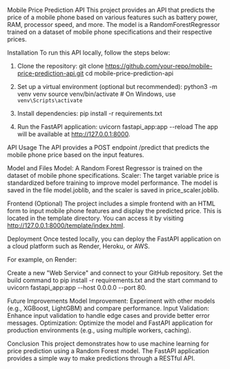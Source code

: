 Mobile Price Prediction API
This project provides an API that predicts the price of a mobile phone based on various features 
such as battery power, RAM, processor speed, and more. 
The model is a RandomForestRegressor trained on a dataset of mobile phone specifications and their respective prices.

Installation
To run this API locally, follow the steps below:

1. Clone the repository:
    git clone https://github.com/your-repo/mobile-price-prediction-api.git
    cd mobile-price-prediction-api

2. Set up a virtual environment (optional but recommended):
    python3 -m venv venv
    source venv/bin/activate  # On Windows, use `venv\Scripts\activate`
3. Install dependencies:
    pip install -r requirements.txt
4. Run the FastAPI application:
    uvicorn fastapi_app:app --reload
The app will be available at http://127.0.0.1:8000.

API Usage
The API provides a POST endpoint /predict that predicts the mobile phone price based on the input features.

Model and Files
Model: A Random Forest Regressor is trained on the dataset of mobile phone specifications.
Scaler: The target variable price is standardized before training to improve model performance.
The model is saved in the file model.joblib, and the scaler is saved in price_scaler.joblib.


Frontend (Optional)
The project includes a simple frontend with an HTML form to input mobile phone features and display the predicted price. 
This is located in the template directory. You can access it by visiting http://127.0.0.1:8000/template/index.html.


Deployment
Once tested locally, you can deploy the FastAPI application on a cloud platform such as Render, Heroku, or AWS.

For example, on Render:

Create a new "Web Service" and connect to your GitHub repository.
Set the build command to pip install -r requirements.txt and the start command to uvicorn fastapi_app:app --host 0.0.0.0 --port 80.

Future Improvements
Model Improvement: Experiment with other models (e.g., XGBoost, LightGBM) and compare performance.
Input Validation: Enhance input validation to handle edge cases and provide better error messages.
Optimization: Optimize the model and FastAPI application for production environments (e.g., using multiple workers, caching).

Conclusion
This project demonstrates how to use machine learning for price prediction using a Random Forest model. 
The FastAPI application provides a simple way to make predictions through a RESTful API.
